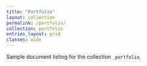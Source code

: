```yaml
---
title: "Portfolio"
layout: collection
permalink: /portfolio/
collection: portfolio
entries_layout: grid
classes: wide
---
```


Sample document listing for the collection `_portfolio`.